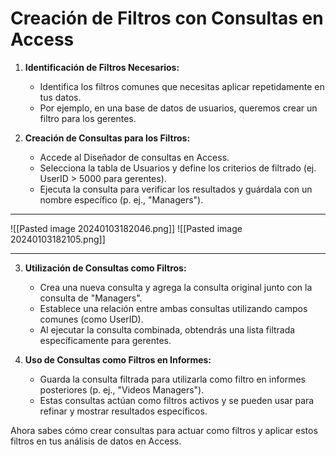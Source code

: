 # Creación de Filtros con Consultas en Access

1. **Identificación de Filtros Necesarios:**
   - Identifica los filtros comunes que necesitas aplicar repetidamente en tus datos.
   - Por ejemplo, en una base de datos de usuarios, queremos crear un filtro para los gerentes.

2. **Creación de Consultas para los Filtros:**
   - Accede al Diseñador de consultas en Access.
   - Selecciona la tabla de Usuarios y define los criterios de filtrado (ej. UserID > 5000 para gerentes).
   - Ejecuta la consulta para verificar los resultados y guárdala con un nombre específico (p. ej., "Managers").

  ---
![[Pasted image 20240103182046.png]]
![[Pasted image 20240103182105.png]]

---


3. **Utilización de Consultas como Filtros:**
   - Crea una nueva consulta y agrega la consulta original junto con la consulta de "Managers".
   - Establece una relación entre ambas consultas utilizando campos comunes (como UserID).
   - Al ejecutar la consulta combinada, obtendrás una lista filtrada específicamente para gerentes.

4. **Uso de Consultas como Filtros en Informes:**
   - Guarda la consulta filtrada para utilizarla como filtro en informes posteriores (p. ej., "Videos Managers").
   - Estas consultas actúan como filtros activos y se pueden usar para refinar y mostrar resultados específicos.

Ahora sabes cómo crear consultas para actuar como filtros y aplicar estos filtros en tus análisis de datos en Access.
